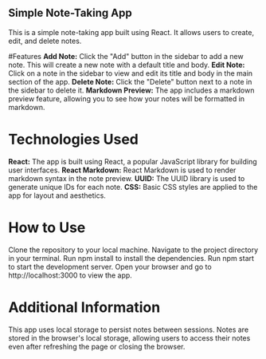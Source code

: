 
## Simple Note-Taking App
This is a simple note-taking app built using React. It allows users to create, edit, and delete notes.

#Features
**Add Note:** Click the "Add" button in the sidebar to add a new note. This will create a new note with a default title and body.
**Edit Note:** Click on a note in the sidebar to view and edit its title and body in the main section of the app.
**Delete Note:** Click the "Delete" button next to a note in the sidebar to delete it.
**Markdown Preview:** The app includes a markdown preview feature, allowing you to see how your notes will be formatted in markdown.

# Technologies Used
**React:** The app is built using React, a popular JavaScript library for building user interfaces.
**React Markdown:** React Markdown is used to render markdown syntax in the note preview.
**UUID:** The UUID library is used to generate unique IDs for each note.
**CSS:** Basic CSS styles are applied to the app for layout and aesthetics.


# How to Use
Clone the repository to your local machine.
Navigate to the project directory in your terminal.
Run npm install to install the dependencies.
Run npm start to start the development server.
Open your browser and go to http://localhost:3000 to view the app.


# Additional Information
This app uses local storage to persist notes between sessions. Notes are stored in the browser's local storage, allowing users to access their notes even after refreshing the page or closing the browser.
